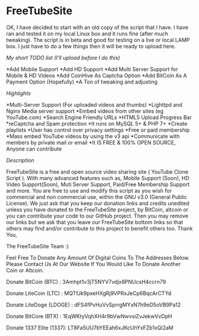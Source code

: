 # FreeTubeSite

OK, I have decided to start with an old copy of the script that I have. I have ran and tested it on my local Linux box and it runs fine (after much tweaking). The script is in beta and good for testing on a live or local LAMP box. I just have to do a few things then it will be ready to upload here.

*My short TODO list (I'll upload before  I do this)*

*Add Mobile Support
*Add HD Support
*Add Multi Server Support for Mobile & HD Videos
*Add CoinHive As Captcha Option
*Add BitCoin As A Payment Option (Hopefully)
*A Ton of tweaking and adjusting

*Highlights*

*Multi-Server Support (For uploaded videos and thumbs)
*Lighttpd and Nginx Media server support
*Embed videos from other sites (eg YouTube.com)
*Search Engine Friendly URLs
*HTML5 Upload Progress Bar
*reCaptcha and Spam protection
*It runs on MySQL 5+ & PHP 7+
*Create playlists
*User has control over privacy settings
*Free or paid membership
*Mass embed YouTube videos by using the v3 api
*Communicate with members by private mail or email
*It IS FREE & 100% OPEN SOURCE, Anyone can contribute

*Description*

FreeTubeSite is a free and open source video sharing site ( YouTube Clone Script ). With many advanced features such as, Mobile Support (Soon), HD Video Support(Soon), Muti Server Support, Paid/Free Membership Support and more. You are free to use and modify this script as you wish for commercial and non commercial use, within the GNU v3.0 (General Public License). We just ask that you keep our donation links and credits unedited unless you have donated to the FreeTubeSite  project, by BitCoin, altcoin or you can contribute your code to our GitHub project. Then you may remove our links but we ask that you leave our FreeTubeSite bottom links so that others may find and/or contribute to this project to benefit others too. Thank You, 

The FreeTubeSite Team :)


  Feel Free To Donate Any Amount Of Digital Coins To The Addresses Below. Please 
  Contact Us At Our Website If You Would Like To Donate Another Coin or Altcoin.
  
  Donate BitCoin (BTC)    : 3Amhpt1v3jT5NYV7vdjx8PNUcsH4ccrn79
  
  Donate LiteCoin (LTC)   : MQTfJk9pxeHXgRj9VPRxJeCp6BqcArCTYd
  
  Donate LiteDoge (LDOGE) : dFS4fPvHuVvSprrgMYxN7h9eD5oVB9Pa12
  
  Donate BitCore (BTX)    : 1EqWKtyVqhXH4r9bVwNwvsiZvJekwVvDpH
  
  Donate 1337 Elite (1337): LT8Fa5UU7bYEEah6xJKcUhYxFZb1xQi2aM
